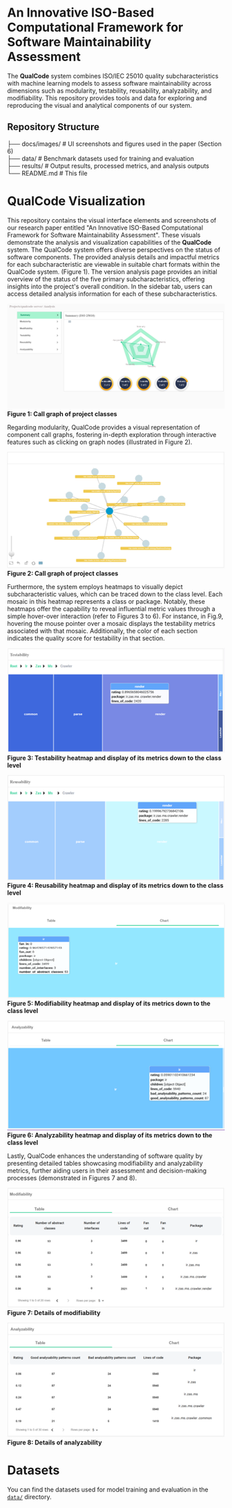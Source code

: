 
 # An Innovative ISO-Based Computational Framework for Software Maintainability Assessment

The **QualCode** system combines ISO/IEC 25010 quality subcharacteristics with machine learning models to assess software maintainability across dimensions such as modularity, testability, reusability, analyzability, and modifiability. This repository provides tools and data for exploring and reproducing the visual and analytical components of our system.

## Repository Structure

├── docs/images/ # UI screenshots and figures used in the paper (Section 6)  
├── data/ # Benchmark datasets used for training and evaluation  
├── results/ # Output results, processed metrics, and analysis outputs  
└── README.md # This file


# QualCode Visualization

This repository contains the visual interface elements and screenshots of our research paper entitled "An Innovative ISO-Based Computational Framework for Software Maintainability Assessment". These visuals demonstrate the analysis and visualization capabilities of the **QualCode** system.
The QualCode system offers diverse perspectives on the status of software components. The provided analysis details and impactful metrics for each subcharacteristic are viewable in suitable chart formats within the QualCode system. (Figure 1). The version analysis page provides an initial overview of the status of the five primary subcharacteristics, offering insights into the project's overall condition. In the sidebar tab, users can access detailed analysis information for each of these subcharacteristics.

![Figure 1](./docs/images/callgraph.png)
**Figure 1: Call graph of project classes**


Regarding modularity, QualCode provides a visual representation of component call graphs, fostering in-depth exploration through interactive features such as clicking on graph nodes (illustrated in Figure 2). 

![Figure 2](./docs/images/callgraph-click.png)
**Figure 2: Call graph of project classes**

Furthermore, the system employs heatmaps to visually depict subcharacteristic values, which can be traced down to the class level. Each mosaic in this heatmap represents a class or package. Notably, these heatmaps offer the capability to reveal influential metric values through a simple hover-over interaction (refer to Figures 3 to 6). For instance, in Fig.9, hovering the mouse pointer over a mosaic displays the testability metrics associated with that mosaic. Additionally, the color of each section indicates the quality score for testability in that section.

![Figure 3](./docs/images/testability-heatmap.png)
**Figure 3: Testability heatmap and display of its metrics down to the class level**

![Figure 4](./docs/images/reusability-heatmap.png)
**Figure 4: Reusability heatmap and display of its metrics down to the class level**

![Figure 5](./docs/images/modifiability-heatmap.png)
**Figure 5: Modifiability heatmap and display of its metrics down to the class level**

![Figure 6](./docs/images/analyzability-heatmap.png)
**Figure 6: Analyzability heatmap and display of its metrics down to the class level**


Lastly, QualCode enhances the understanding of software quality by presenting detailed tables showcasing modifiability and analyzability metrics, further aiding users in their assessment and decision-making processes (demonstrated in Figures 7 and 8).

![Figure 7](./docs/images/modifiability-details.png)
**Figure 7: Details of modifiability**

![Fig 8](./docs/images/analyzability-details.png)
**Figure 8: Details of analyzability**


#  Datasets

You can find the datasets used for model training and evaluation in the [`data/`](data/) directory. 


